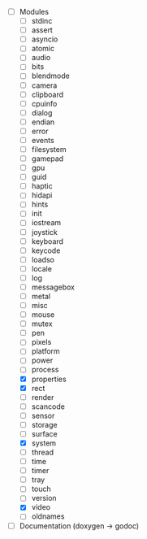 - [ ] Modules
  - [ ] stdinc
  - [ ] assert
  - [ ] asyncio
  - [ ] atomic
  - [ ] audio
  - [ ] bits
  - [ ] blendmode
  - [ ] camera
  - [ ] clipboard
  - [ ] cpuinfo
  - [ ] dialog
  - [ ] endian
  - [ ] error
  - [ ] events
  - [ ] filesystem
  - [ ] gamepad
  - [ ] gpu
  - [ ] guid
  - [ ] haptic
  - [ ] hidapi
  - [ ] hints
  - [ ] init
  - [ ] iostream
  - [ ] joystick
  - [ ] keyboard
  - [ ] keycode
  - [ ] loadso
  - [ ] locale
  - [ ] log
  - [ ] messagebox
  - [ ] metal
  - [ ] misc
  - [ ] mouse
  - [ ] mutex
  - [ ] pen
  - [ ] pixels
  - [ ] platform
  - [ ] power
  - [ ] process
  - [x] properties
  - [x] rect
  - [ ] render
  - [ ] scancode
  - [ ] sensor
  - [ ] storage
  - [ ] surface
  - [x] system
  - [ ] thread
  - [ ] time
  - [ ] timer
  - [ ] tray
  - [ ] touch
  - [ ] version
  - [x] video
  - [ ] oldnames
- [ ] Documentation (doxygen -> godoc)